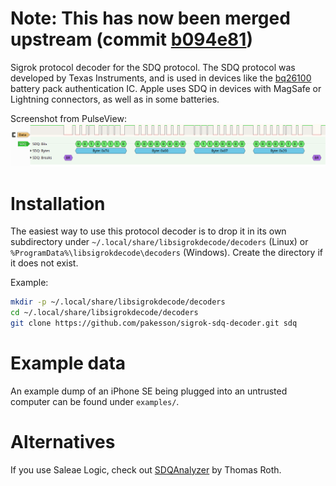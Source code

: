 # Note: This has now been merged upstream (commit [b094e81](https://github.com/sigrokproject/libsigrokdecode/commit/b094e81353b3c0c0e9bf5a8ee53bb1da3a05d276))

Sigrok protocol decoder for the SDQ protocol. The SDQ protocol was developed by
Texas Instruments, and is used in devices like the
[bq26100](https://www.ti.com/lit/ds/symlink/bq26100.pdf) battery pack
authentication IC. Apple uses SDQ in devices with MagSafe or Lightning
connectors, as well as in some batteries.

Screenshot from PulseView:
![PulseView screenshot](screenshot.png)

# Installation

The easiest way to use this protocol decoder is to drop it in its own
subdirectory under `~/.local/share/libsigrokdecode/decoders` (Linux) or
`%ProgramData%\libsigrokdecode\decoders` (Windows). Create the directory
if it does not exist.

Example:
```sh
mkdir -p ~/.local/share/libsigrokdecode/decoders
cd ~/.local/share/libsigrokdecode/decoders
git clone https://github.com/pakesson/sigrok-sdq-decoder.git sdq
```

# Example data

An example dump of an iPhone SE being plugged into an untrusted computer can be found under `examples/`.

# Alternatives

If you use Saleae Logic, check out [SDQAnalyzer](https://github.com/nezza/SDQAnalyzer) by Thomas Roth.
